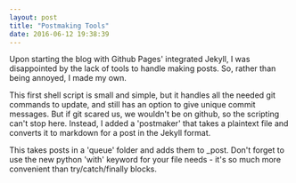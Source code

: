 ```yaml
---
layout: post
title: "Postmaking Tools"
date: 2016-06-12 19:38:39
---
```

Upon starting the blog with Github Pages' integrated Jekyll, I was disappointed by the lack of tools to handle making posts. So, rather than being annoyed, I made my own.

<script src="https://gist.github.com/wanderso/8f25549cc3bd772e9a7801d03f65689e.js"></script>

This first shell script is small and simple, but it handles all the needed git commands to update, and still has an option to give unique commit messages. But if git scared us, we wouldn't be on github, so the scripting can't stop here. Instead, I added a 'postmaker' that takes a plaintext file and converts it to markdown for a post in the Jekyll format. 

<script src="https://gist.github.com/wanderso/a6d6f88191530a6d17a7a27dd4ff03c5.js"></script>

This takes posts in a 'queue' folder and adds them to _post. Don't forget to use the new python 'with' keyword for your file needs - it's so much more convenient than try/catch/finally blocks.
